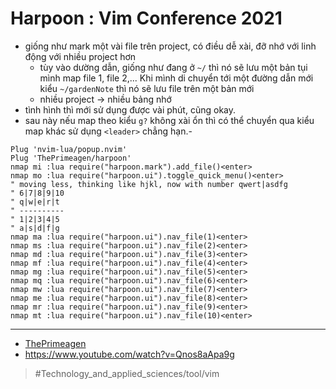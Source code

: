 # Harpoon : Vim Conference 2021

- giống như mark một vài file trên project, có điều dễ xài, đỡ nhớ với linh động với nhiều project hơn
  - tùy vào dường dẫn, giống như đang ở `~/` thì nó sẽ lưu một bản tụi mình map file 1, file 2,... Khi mình di chuyển tới một đường dẫn mới kiểu `~/gardenNote` thì nó sẽ lưu file trên một bản mới
  - nhiều project → nhiều bảng nhớ
- tình hình thì mới sử dụng được vài phút, cũng okay.
- sau này nếu map theo kiểu `g?` không xài ổn thì có thể chuyển qua kiểu map khác sử dụng `<leader>` chẳng hạn.-

```vim
Plug 'nvim-lua/popup.nvim'
Plug 'ThePrimeagen/harpoon'
nmap mi :lua require("harpoon.mark").add_file()<enter>
nmap mo :lua require("harpoon.ui").toggle_quick_menu()<enter>
" moving less, thinking like hjkl, now with number qwert|asdfg
" 6|7|8|9|10
" q|w|e|r|t
" ----------
" 1|2|3|4|5
" a|s|d|f|g
nmap ma :lua require("harpoon.ui").nav_file(1)<enter>
nmap ms :lua require("harpoon.ui").nav_file(2)<enter>
nmap md :lua require("harpoon.ui").nav_file(3)<enter>
nmap mf :lua require("harpoon.ui").nav_file(4)<enter>
nmap mg :lua require("harpoon.ui").nav_file(5)<enter>
nmap mq :lua require("harpoon.ui").nav_file(6)<enter>
nmap mw :lua require("harpoon.ui").nav_file(7)<enter>
nmap me :lua require("harpoon.ui").nav_file(8)<enter>
nmap mr :lua require("harpoon.ui").nav_file(9)<enter>
nmap mt :lua require("harpoon.ui").nav_file(10)<enter>
```

---

- [ThePrimeagen](ThePrimeagen.md)
- https://www.youtube.com/watch?v=Qnos8aApa9g

> #Technology_and_applied_sciences/tool/vim
